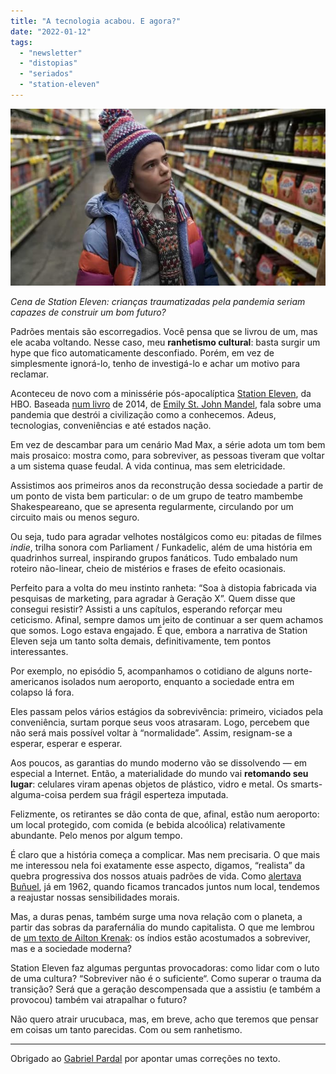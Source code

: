```yaml
---
title: "A tecnologia acabou. E agora?"
date: "2022-01-12"
tags: 
  - "newsletter"
  - "distopias"
  - "seriados"
  - "station-eleven"
---
```


![station11(1).jpg](images/0be56e3d-6549-435c-a143-913bfff286ff.jpg)

_Cena de Station Eleven: crianças traumatizadas pela pandemia seriam capazes de construir um bom futuro?_

Padrões mentais são escorregadios. Você pensa que se livrou de um, mas ele acaba voltando. Nesse caso, meu **ranhetismo cultural**: basta surgir um hype que fico automaticamente desconfiado. Porém, em vez de simplesmente ignorá-lo, tenho de investigá-lo e achar um motivo para reclamar.

Aconteceu de novo com a minissérie pós-apocalíptica [Station Eleven](https://en.wikipedia.org/wiki/Station_Eleven_(miniseries)), da HBO. Baseada [num livro](https://www.amazon.com.br/Esta%C3%A7%C3%A3o-Onze-Emily-John-Mandel-ebook/dp/B00YD5RR9K?crid=333MS62NSS4CP&keywords=estacao+onze&qid=1642071027&sprefix=estacao%2Caps%2C246&sr=8-1&linkCode=ll1&tag=eduf-20&linkId=1120be3b429a6ad1ed6b27e9b14ddfd4&language=pt_BR&ref_=as_li_ss_tl) de 2014, de [Emily St. John Mandel](https://en.m.wikipedia.org/wiki/Emily_St._John_Mandel), fala sobre uma pandemia que destrói a civilização como a conhecemos. Adeus, tecnologias, conveniências e até estados nação.

Em vez de descambar para um cenário Mad Max, a série adota um tom bem mais prosaico: mostra como, para sobreviver, as pessoas tiveram que voltar a um sistema quase feudal. A vida continua, mas sem eletricidade.

Assistimos aos primeiros anos da reconstrução dessa sociedade a partir de um ponto de vista bem particular: o de um grupo de teatro mambembe Shakespeareano, que se apresenta regularmente, circulando por um circuito mais ou menos seguro.

Ou seja, tudo para agradar velhotes nostálgicos como eu: pitadas de filmes _indie_, trilha sonora com Parliament / Funkadelic, além de uma história em quadrinhos surreal, inspirando grupos fanáticos. Tudo embalado num roteiro não-linear, cheio de mistérios e frases de efeito ocasionais.

Perfeito para a volta do meu instinto ranheta: “Soa à distopia fabricada via pesquisas de marketing, para agradar à Geração X”. Quem disse que consegui resistir? Assisti a uns capítulos, esperando reforçar meu ceticismo. Afinal, sempre damos um jeito de continuar a ser quem achamos que somos. Logo estava engajado. É que, embora a narrativa de Station Eleven seja um tanto solta demais, definitivamente, tem pontos interessantes.

Por exemplo, no episódio 5, acompanhamos o cotidiano de alguns norte-americanos isolados num aeroporto, enquanto a sociedade entra em colapso lá fora.

Eles passam pelos vários estágios da sobrevivência: primeiro, viciados pela conveniência, surtam porque seus voos atrasaram. Logo, percebem que não será mais possível voltar à “normalidade”. Assim, resignam-se a esperar, esperar e esperar.

Aos poucos, as garantias do mundo moderno vão se dissolvendo — em especial a Internet. Então, a materialidade do mundo vai **retomando seu lugar**: celulares viram apenas objetos de plástico, vidro e metal. Os smarts-alguma-coisa perdem sua frágil esperteza imputada.

Felizmente, os retirantes se dão conta de que, afinal, estão num aeroporto: um local protegido, com comida (e bebida alcoólica) relativamente abundante. Pelo menos por algum tempo.

É claro que a história começa a complicar. Mas nem precisaria. O que mais me interessou nela foi exatamente esse aspecto, digamos, “realista” da quebra progressiva dos nossos atuais padrões de vida. Como [alertava Buñuel](https://pt.wikipedia.org/wiki/O_Anjo_Exterminador), já em 1962, quando ficamos trancados juntos num local, tendemos a reajustar nossas sensibilidades morais.

Mas, a duras penas, também surge uma nova relação com o planeta, a partir das sobras da parafernália do mundo capitalista. O que me lembrou de [um texto de Ailton Krenak](https://www.amazon.com.br/Ideias-para-adiar-fim-mundo/dp/8535932410?crid=2K6FG7PTBOO8B&keywords=ideias+para+adiar+o+fim+do+mundo+ailton+krenak&qid=1641944548&sprefix=ideias+para+adiar+o+fim+do+mundo%2Caps%2C162&sr=8-1&linkCode=ll1&tag=eduf-20&linkId=2acaae7f8268a7d1bb4a044a77e4595e&language=pt_BR&ref_=as_li_ss_tl): os índios estão acostumados a sobreviver, mas e a sociedade moderna?

Station Eleven faz algumas perguntas provocadoras: como lidar com o luto de uma cultura? “Sobreviver não é o suficiente“. Como superar o trauma da transição? Será que a geração descompensada que a assistiu (e também a provocou) também vai atrapalhar o futuro?

Não quero atrair urucubaca, mas, em breve, acho que teremos que pensar em coisas um tanto parecidas. Com ou sem ranhetismo.

* * *

Obrigado ao [Gabriel Pardal](https://www.gabrielpardal.com/) por apontar umas correções no texto.
